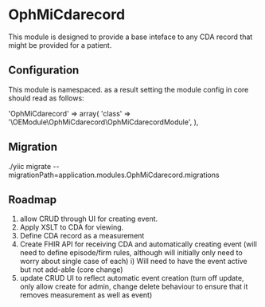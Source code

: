 OphMiCdarecord
==============

This module is designed to provide a base inteface to any CDA record that might be provided for a patient. 

Configuration
-------------

This module is namespaced. as a result setting the module config in core should read as follows:

'OphMiCdarecord' => array(
	'class' => '\OEModule\OphMiCdarecord\OphMiCdarecordModule',
),

Migration
---------

./yiic migrate --migrationPath=application.modules.OphMiCdarecord.migrations

Roadmap
-------

1. allow CRUD through UI for creating event.
2. Apply XSLT to CDA for viewing.
3. Define CDA record as a measurement
4. Create FHIR API for receiving CDA and automatically creating event (will need to define episode/firm rules, although will initially only need to worry about single case of each)
	i) Will need to have the event active but not add-able (core change)
5. update CRUD UI to reflect automatic event creation (turn off update, only allow create for admin, change delete behaviour to ensure that it removes measurement as well as event)
